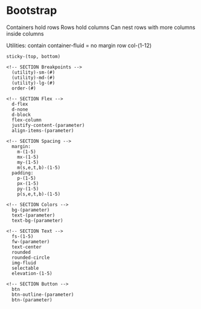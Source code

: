 # Bootstrap
  Containers hold rows
  Rows hold columns
  Can nest rows with more columns inside columns

  Utilities:
    contain
    container-fluid = no margin
    row
    col-(1-12)

    sticky-(top, bottom)
    
    <!-- SECTION Breakpoints -->
      (utility)-sm-(#)
      (utility)-md-(#)
      (utility)-lg-(#)
      order-(#)
      
    <!-- SECTION Flex -->
      d-flex
      d-none
      d-block
      flex-column
      justify-content-(parameter)
      align-items-(parameter)

    <!-- SECTION Spacing -->
      margin:
        m-(1-5)
        mx-(1-5)
        my-(1-5)
        m(s,e,t,b)-(1-5)
      padding:
        p-(1-5)
        px-(1-5)
        py-(1-5)
        p(s,e,t,b)-(1-5)

    <!-- SECTION Colors -->
      bg-(parameter)
      text-(parameter)
      text-bg-(parameter)

    <!-- SECTION Text -->
      fs-(1-5)
      fw-(parameter)
      text-center
      rounded
      rounded-circle
      img-fluid
      selectable
      elevation-(1-5)

    <!-- SECTION Button -->
      btn
      btn-outline-(parameter)
      btn-(parameter)